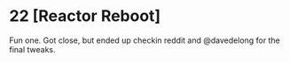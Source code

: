 # 22 [Reactor Reboot] 

Fun one. Got close, but ended up checkin reddit and @davedelong for the final tweaks.
